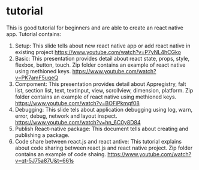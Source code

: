 # tutorial

This is good tutorial for beginners and are able to create an react native app.
Tutorial contains:
1. Setup: This slide tells about new react native app or add react native in existing project
          https://www.youtube.com/watch?v=P7yNL4hCGko
2. Basic: This presentation provides detail about react state, props, style, flexbox, button, touch. Zip folder contains an example of react native using methioned keys.
          https://www.youtube.com/watch?v=PK7amF5uqeQ
3. Compoment: This presentation provides detail about Appregistry, falt list, section list, text, textinput, view, scrollview, dimension, platform. Zip folder contains an example of react native using methioned keys.
          https://www.youtube.com/watch?v=BOFiPkmqf08
4. Debugging: This slide tels about application debugging using log, warn, error, debug, network and layout inspect.
          https://www.youtube.com/watch?v=hn_6C0y8D84
5. Publish React-native package: This document tells about creating and publishing a package.
6. Code share between react.js and react antive: This tutorial explains about code sharing between react.js and react native project. Zip folder contains an example of code shaing.
https://www.youtube.com/watch?v=qt-5J75a87U&t=661s


